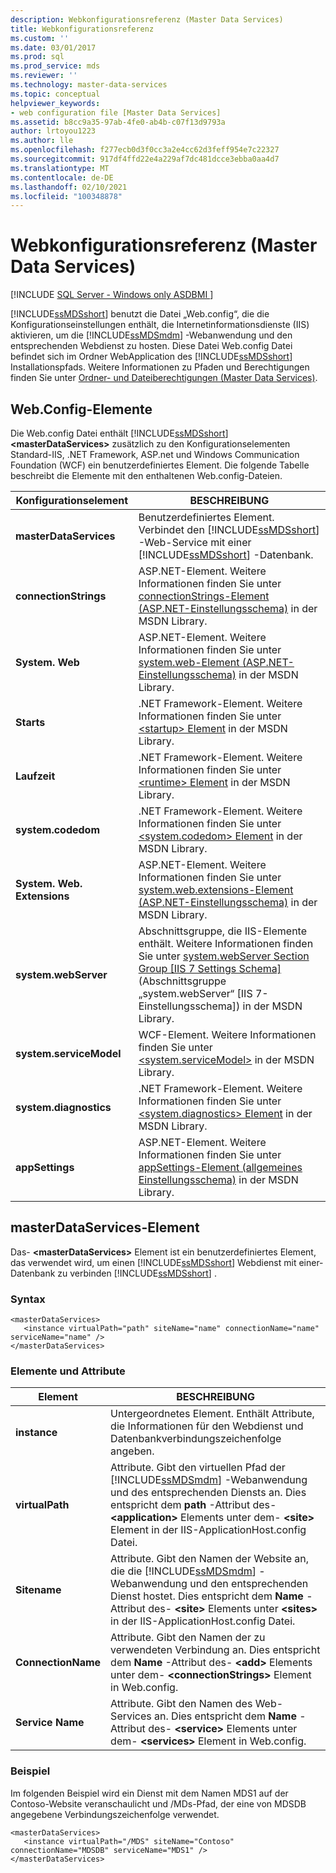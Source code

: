 ```yaml
---
description: Webkonfigurationsreferenz (Master Data Services)
title: Webkonfigurationsreferenz
ms.custom: ''
ms.date: 03/01/2017
ms.prod: sql
ms.prod_service: mds
ms.reviewer: ''
ms.technology: master-data-services
ms.topic: conceptual
helpviewer_keywords:
- web configuration file [Master Data Services]
ms.assetid: b8cc9a35-97ab-4fe0-ab4b-c07f13d9793a
author: lrtoyou1223
ms.author: lle
ms.openlocfilehash: f277ecb0d3f0cc3a2e4cc62d3feff954e7c22327
ms.sourcegitcommit: 917df4ffd22e4a229af7dc481dcce3ebba0aa4d7
ms.translationtype: MT
ms.contentlocale: de-DE
ms.lasthandoff: 02/10/2021
ms.locfileid: "100348878"
---
```

# <a name="web-configuration-reference-master-data-services"></a>Webkonfigurationsreferenz (Master Data Services)

[!INCLUDE [SQL Server - Windows only ASDBMI  ](../includes/applies-to-version/sql-windows-only-asdbmi.md)]

  [!INCLUDE[ssMDSshort](../includes/ssmdsshort-md.md)] benutzt die Datei „Web.config“, die die Konfigurationseinstellungen enthält, die Internetinformationsdienste (IIS) aktivieren, um die [!INCLUDE[ssMDSmdm](../includes/ssmdsmdm-md.md)] -Webanwendung und den entsprechenden Webdienst zu hosten. Diese Datei Web.config Datei befindet sich im Ordner WebApplication des [!INCLUDE[ssMDSshort](../includes/ssmdsshort-md.md)] Installationspfads. Weitere Informationen zu Pfaden und Berechtigungen finden Sie unter [Ordner- und Dateiberechtigungen &#40;Master Data Services&#41;](../master-data-services/folder-and-file-permissions-master-data-services.md).  
  
## <a name="webconfig-elements"></a>Web.Config-Elemente  
 Die Web.config Datei enthält [!INCLUDE[ssMDSshort](../includes/ssmdsshort-md.md)] **\<masterDataServices>** zusätzlich zu den Konfigurationselementen Standard-IIS, .NET Framework, ASP.net und Windows Communication Foundation (WCF) ein benutzerdefiniertes Element. Die folgende Tabelle beschreibt die Elemente mit den enthaltenen Web.config-Dateien.  
  
|Konfigurationselement|BESCHREIBUNG|  
|---------------------------|-----------------|  
|**masterDataServices**|Benutzerdefiniertes Element. Verbindet den [!INCLUDE[ssMDSshort](../includes/ssmdsshort-md.md)] -Web-Service mit einer [!INCLUDE[ssMDSshort](../includes/ssmdsshort-md.md)] -Datenbank.|  
|**connectionStrings**|ASP.NET-Element. Weitere Informationen finden Sie unter [connectionStrings-Element (ASP.NET-Einstellungsschema)](/previous-versions/dotnet/netframework-4.0/bf7sd233(v=vs.100)) in der MSDN Library.|  
|**System. Web**|ASP.NET-Element. Weitere Informationen finden Sie unter [system.web-Element (ASP.NET-Einstellungsschema)](/previous-versions/dotnet/netframework-4.0/dayb112d(v=vs.100)) in der MSDN Library.|  
|**Starts**|.NET Framework-Element. Weitere Informationen finden Sie unter [ \<startup> Element](/dotnet/framework/configure-apps/file-schema/startup/startup-element) in der MSDN Library.|  
|**Laufzeit**|.NET Framework-Element. Weitere Informationen finden Sie unter [ \<runtime> Element](/dotnet/framework/configure-apps/file-schema/runtime/runtime-element) in der MSDN Library.|  
|**system.codedom**|.NET Framework-Element. Weitere Informationen finden Sie unter [ \<system.codedom> Element](/dotnet/framework/configure-apps/file-schema/compiler/system-codedom-element) in der MSDN Library.|  
|**System. Web. Extensions**|ASP.NET-Element. Weitere Informationen finden Sie unter [system.web.extensions-Element (ASP.NET-Einstellungsschema)](/previous-versions/dotnet/netframework-4.0/bb546044(v=vs.100)) in der MSDN Library.|  
|**system.webServer**|Abschnittsgruppe, die IIS-Elemente enthält. Weitere Informationen finden Sie unter [system.webServer Section Group \[IIS 7 Settings Schema\]](/previous-versions/iis/settings-schema/ms689429(v=vs.90)) (Abschnittsgruppe „system.webServer“ [IIS 7-Einstellungsschema]) in der MSDN Library.|  
|**system.serviceModel**|WCF-Element. Weitere Informationen finden Sie unter [\<system.serviceModel>](/dotnet/framework/configure-apps/file-schema/wcf/system-servicemodel) in der MSDN Library.|  
|**system.diagnostics**|.NET Framework-Element. Weitere Informationen finden Sie unter [ \<system.diagnostics> Element](/dotnet/framework/configure-apps/file-schema/trace-debug/system-diagnostics-element) in der MSDN Library.|  
|**appSettings**|ASP.NET-Element. Weitere Informationen finden Sie unter [appSettings-Element (allgemeines Einstellungsschema)](/previous-versions/dotnet/netframework-4.0/ms228154(v=vs.100)) in der MSDN Library.|  
  
## <a name="masterdataservices-element"></a>masterDataServices-Element  
 Das- **\<masterDataServices>** Element ist ein benutzerdefiniertes Element, das verwendet wird, um einen [!INCLUDE[ssMDSshort](../includes/ssmdsshort-md.md)] Webdienst mit einer-Datenbank zu verbinden [!INCLUDE[ssMDSshort](../includes/ssmdsshort-md.md)] .  
  
### <a name="syntax"></a>Syntax  
  
```  
<masterDataServices>  
   <instance virtualPath="path" siteName="name" connectionName="name" serviceName="name" />  
</masterDataServices>  
```  
  
### <a name="elements-and-attributes"></a>Elemente und Attribute  
  
|Element|BESCHREIBUNG|  
|----------|-----------------|  
|**instance**|Untergeordnetes Element. Enthält Attribute, die Informationen für den Webdienst und Datenbankverbindungszeichenfolge angeben.|  
|**virtualPath**|Attribute. Gibt den virtuellen Pfad der [!INCLUDE[ssMDSmdm](../includes/ssmdsmdm-md.md)] -Webanwendung und des entsprechenden Diensts an. Dies entspricht dem **path** -Attribut des- **\<application>** Elements unter dem- **\<site>** Element in der IIS-ApplicationHost.config Datei.|  
|**Sitename**|Attribute. Gibt den Namen der Website an, die die [!INCLUDE[ssMDSmdm](../includes/ssmdsmdm-md.md)] -Webanwendung und den entsprechenden Dienst hostet. Dies entspricht dem **Name** -Attribut des- **\<site>** Elements unter **\<sites>** in der IIS-ApplicationHost.config Datei.|  
|**ConnectionName**|Attribute. Gibt den Namen der zu verwendeten Verbindung an. Dies entspricht dem **Name** -Attribut des- **\<add>** Elements unter dem- **\<connectionStrings>** Element in Web.config.|  
|**Service Name**|Attribute. Gibt den Namen des Web-Services an. Dies entspricht dem **Name** -Attribut des- **\<service>** Elements unter dem- **\<services>** Element in Web.config.|  
  
### <a name="example"></a>Beispiel  
 Im folgenden Beispiel wird ein Dienst mit dem Namen MDS1 auf der Contoso-Website veranschaulicht und /MDs-Pfad, der eine von MDSDB angegebene Verbindungszeichenfolge verwendet.  
  
```  
<masterDataServices>  
   <instance virtualPath="/MDS" siteName="Contoso" connectionName="MDSDB" serviceName="MDS1" />  
</masterDataServices>  
```  
  

